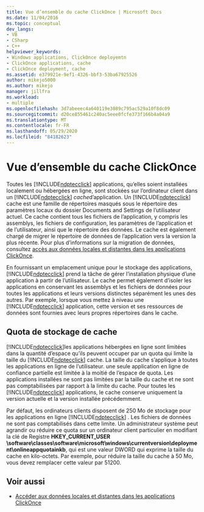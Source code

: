 ```yaml
---
title: Vue d’ensemble du cache ClickOnce | Microsoft Docs
ms.date: 11/04/2016
ms.topic: conceptual
dev_langs:
- VB
- CSharp
- C++
helpviewer_keywords:
- Windows applications, ClickOnce deployemtn
- ClickOnce applications, cache
- ClickOnce deployment, cache
ms.assetid: e379921e-9ef1-4326-bbf3-53ba67925526
author: mikejo5000
ms.author: mikejo
manager: jillfra
ms.workload:
- multiple
ms.openlocfilehash: 3d7abeeec4a640119e3089c795ac529a10f8dc09
ms.sourcegitcommit: d20ce855461c240ac5eee0fcfe373f166b4a04a9
ms.translationtype: MT
ms.contentlocale: fr-FR
ms.lasthandoff: 05/29/2020
ms.locfileid: "84182623"
---
```

# <a name="clickonce-cache-overview"></a>Vue d’ensemble du cache ClickOnce
Toutes les [!INCLUDE[ndptecclick](../deployment/includes/ndptecclick_md.md)] applications, qu’elles soient installées localement ou hébergées en ligne, sont stockées sur l’ordinateur client dans un [!INCLUDE[ndptecclick](../deployment/includes/ndptecclick_md.md)] *cache*d’application. Un [!INCLUDE[ndptecclick](../deployment/includes/ndptecclick_md.md)] cache est une famille de répertoires masqués sous le répertoire des paramètres locaux du dossier Documents and Settings de l’utilisateur actuel. Ce cache contient tous les fichiers de l’application, y compris les assemblys, les fichiers de configuration, les paramètres de l’application et de l’utilisateur, ainsi que le répertoire des données. Le cache est également chargé de migrer le répertoire de données de l’application vers la version la plus récente. Pour plus d’informations sur la migration de données, consultez [accès aux données locales et distantes dans les applications ClickOnce](../deployment/accessing-local-and-remote-data-in-clickonce-applications.md).

 En fournissant un emplacement unique pour le stockage des applications, [!INCLUDE[ndptecclick](../deployment/includes/ndptecclick_md.md)] prend la tâche de gérer l’installation physique d’une application à partir de l’utilisateur. Le cache permet également d’isoler les applications en conservant les assemblys et les fichiers de données pour toutes les applications et leurs versions distinctes séparément les unes des autres. Par exemple, lorsque vous mettez à niveau une [!INCLUDE[ndptecclick](../deployment/includes/ndptecclick_md.md)] application, cette version et ses ressources de données sont fournies avec leurs propres répertoires dans le cache.

## <a name="cache-storage-quota"></a>Quota de stockage de cache
 [!INCLUDE[ndptecclick](../deployment/includes/ndptecclick_md.md)]les applications hébergées en ligne sont limitées dans la quantité d’espace qu’ils peuvent occuper par un quota qui limite la taille du [!INCLUDE[ndptecclick](../deployment/includes/ndptecclick_md.md)] cache. La taille du cache s’applique à toutes les applications en ligne de l’utilisateur. une seule application en ligne de confiance partielle est limitée à la moitié de l’espace de quota. Les applications installées ne sont pas limitées par la taille du cache et ne sont pas comptabilisées par rapport à la limite du cache. Pour toutes les [!INCLUDE[ndptecclick](../deployment/includes/ndptecclick_md.md)] applications, le cache conserve uniquement la version actuelle et la version installée précédemment.

 Par défaut, les ordinateurs clients disposent de 250 Mo de stockage pour les applications en ligne [!INCLUDE[ndptecclick](../deployment/includes/ndptecclick_md.md)] . Les fichiers de données ne sont pas comptabilisés dans cette limite. Un administrateur système peut agrandir ou réduire ce quota sur un ordinateur client particulier en modifiant la clé de Registre **HKEY_CURRENT_USER \software\classes\software\microsoft\windows\currentversion\deployment\onlineappquotainkb**, qui est une valeur DWORD qui exprime la taille du cache en kilo-octets. Par exemple, pour réduire la taille du cache à 50 Mo, vous devez remplacer cette valeur par 51200.

## <a name="see-also"></a>Voir aussi
- [Accéder aux données locales et distantes dans les applications ClickOnce](../deployment/accessing-local-and-remote-data-in-clickonce-applications.md)